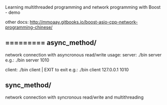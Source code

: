 Learning multithreaded programming and network programming with Boost - demo  

other docs:
http://mmoaay.gitbooks.io/boost-asio-cpp-network-programming-chinese/

=========
async_method/ 
------
network connection with asyncronous read/write
usage:
server: ./bin server <port> 
e.g.: ./bin server 1010

client: ./bin client <IP> <port> | EXIT to exit
e.g.: ./bin client 127.0.0.1 1010

sync_method/
-------
network connection with syncronous read/write and multithreading


